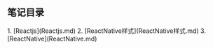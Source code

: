 <h2>笔记目录</h2>
1. [Reactjs](Reactjs.md)
2. [ReactNative样式](ReactNative样式.md)
3. [ReactNative](ReactNative.md)
